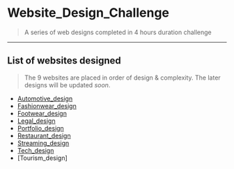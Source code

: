 # Website_Design_Challenge
> A series of web designs completed in 4 hours duration challenge

***
## List of websites designed
> The 9 websites are placed in order of design & complexity. The later designs will be updated _soon_.

- [Automotive_design](https://taurusilver7.github.io/Website_Design_Challenge/Automotive_Design/)
- [Fashionwear_design](https://taurusilver7.github.io/Website_Design_Challenge/Fashionwear_Design/)
- [Footwear_design](https://taurusilver7.github.io/Website_Design_Challenge/footwear_design/)
- [Legal_design](https://taurusilver7.github.io/Website_Design_Challenge/Legal_Advice_Design/)
- [Portfolio_design](https://taurusilver7.github.io/Website_Design_Challenge/Portfolio_Design/)
- [Restaurant_design](https://taurusilver7.github.io/Website_Design_Challenge/Restaurant_Design/)
- [Streaming_design](https://taurusilver7.github.io/Website_Design_Challenge/Streaming_Design/)
- [Tech_design](https://taurusilver7.github.io/Website_Design_Challenge/Tech_Design/)
- [Tourism_design]
